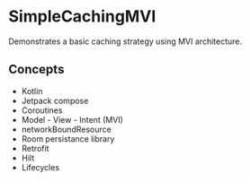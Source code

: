 # SimpleCachingMVI

Demonstrates a basic caching strategy using MVI architecture.  

## Concepts 

  * Kotlin
  * Jetpack compose
  * Coroutines 
  * Model - View - Intent (MVI)
  * networkBoundResource
  * Room persistance library
  * Retrofit
  * Hilt
  * Lifecycles
